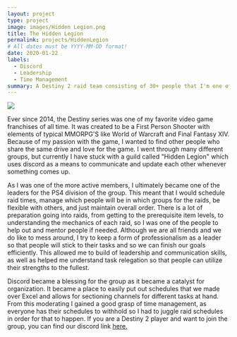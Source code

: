 ```yaml
---
layout: project
type: project
image: images/Hidden Legion.png
title: The Hidden Legion
permalink: projects/HiddenLegion
# All dates must be YYYY-MM-DD format!
date: 2020-01-22
labels:
  - Discord
  - Leadership
  - Time Management
summary: A Destiny 2 raid team consisting of 30+ people that I'm one of the leaders for.  
---
```


<img class="ui image" src="{{ site.baseurl }}/images/cotton-header.png">

Ever since 2014, the Destiny series was one of my favorite video game franchises of all time. It was created to be a First Person Shooter with elements of typical MMORPG'S like World of Warcraft and Final Fantasy XIV. Because of my passion with the game, I wanted to find other people who share the same drive and love for the game. I went through many different groups, but currently I have stuck with a guild called "Hidden Legion" which uses discord as a means to communicate and update each other whenever something comes up.

As I was one of the more active members, I ultimately became one of the leaders for the PS4 division of the group. This meant that I would schedule raid times, manage which people will be in which groups for the raids, be flexible with others, and just maintain overall order. There is a lot of preparation going into raids, from getting to the prerequisite item levels, to understanding the mechanics of each raid, so I was one of the people to help out and mentor people if needed. Although we are all friends and we do like to mess around, I try to keep a form of professionalism as a leader so that people will stick to their tasks and so we can finish our goals efficiently. This allowed me to build of leadership and communication skills, as well as helped me understand task relegation so that people can utilize their strengths to the fullest.

Discord became a blessing for the group as it became a catalyst for organization. It became a place to easily put out schedules that we made over Excel and allows for sectioning channels for different tasks at hand. From this moderating I gained a good grasp of time management, as everyone has their schedules to withhold so I had to juggle raid schedules in order for that to happen. If you are a Destiny 2 player and want to join the group, you can find our discord link [here.](https://discord.gg/)



